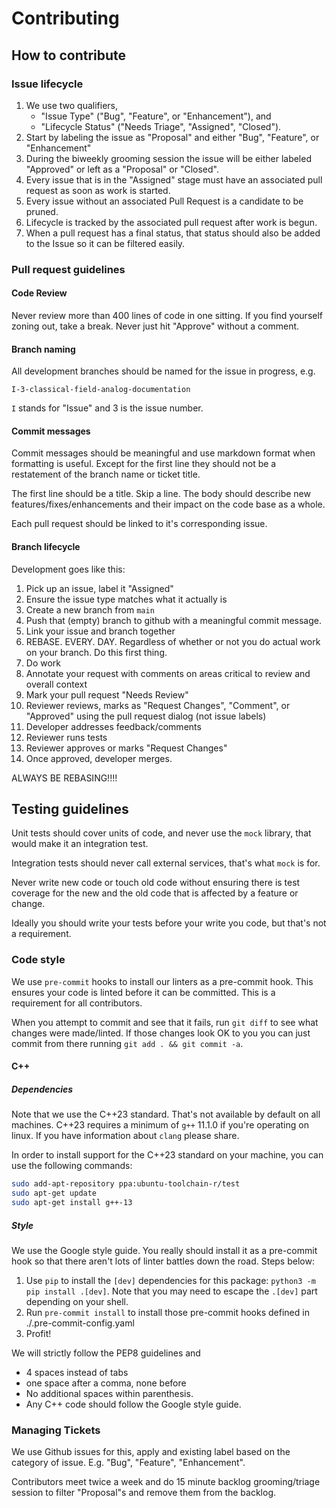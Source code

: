 # Contributing

## How to contribute

### Issue lifecycle

  1. We use two qualifiers, 
      - "Issue Type" ("Bug", "Feature", or "Enhancement"), and
      - "Lifecycle Status" ("Needs Triage", "Assigned", "Closed").
  1. Start by labeling the issue as "Proposal" and either "Bug", "Feature", or "Enhancement"
  1. During the biweekly grooming session the issue will be either labeled "Approved" or left as a "Proposal" or "Closed".
  1. Every issue that is in the "Assigned" stage must have an associated pull request as soon as work is started.
  1. Every issue without an associated Pull Request is a candidate to be pruned.
  1. Lifecycle is tracked by the associated pull request after work is begun.
  1. When a pull request has a final status, that status should also be added to the Issue so it can be filtered easily.

### Pull request guidelines

#### Code Review

Never review more than 400 lines of code in one sitting. If you find yourself zoning out, take a break. Never just hit 
"Approve" without a comment.

#### Branch naming

All development branches should be named for the issue in progress, e.g.

```
I-3-classical-field-analog-documentation
```

`I` stands for "Issue" and 3 is the issue number. 

#### Commit messages

Commit messages should be meaningful and use markdown format when formatting is useful. Except
for the first line they should not be a restatement of the branch name or ticket title.

The first line should be a title. Skip a line. The body should describe new features/fixes/enhancements
and their impact on the code base as a whole.

Each pull request should be linked to it's corresponding issue.

#### Branch lifecycle

Development goes like this:

  1. Pick up an issue, label it "Assigned"
  1. Ensure the issue type matches what it actually is
  1. Create a new branch from `main` 
  1. Push that (empty) branch to github with a meaningful commit message.
  1. Link your issue and branch together
  1. REBASE. EVERY. DAY. Regardless of whether or not you do actual work on your branch. Do this first thing.
  1. Do work
  1. Annotate your request with comments on areas critical to review and overall context
  1. Mark your pull request "Needs Review"
  1. Reviewer reviews, marks as "Request Changes", "Comment", or "Approved" using the pull request dialog (not issue labels)
  1. Developer addresses feedback/comments
  1. Reviewer runs tests
  1. Reviewer approves or marks "Request Changes"
  1. Once approved, developer merges.

ALWAYS BE REBASING!!!!

## Testing guidelines

Unit tests should cover units of code, and never use the `mock` library, that would make it an integration test.

Integration tests should never call external services, that's what `mock` is for.

Never write new code or touch old code without ensuring there is test coverage for the new and the old code that is 
affected by a feature or change.

Ideally you should write your tests before your write you code, but that's not a requirement.

### Code style

We use `pre-commit` hooks to install our linters as a pre-commit hook. This ensures your code is linted before it can be
committed. This is a requirement for all contributors.

When you attempt to commit and see that it fails, run `git diff` to see what changes were made/linted. If those changes
look OK to you you can just commit from there running `git add . && git commit -a`.

#### C++

##### Dependencies

Note that we use the C++23 standard. That's not available by default on all machines. C++23 requires a minimum of `g++` 11.1.0 if you're operating on linux. If you have information about `clang` please share.

In order to install support for the C++23 standard on your machine, you can use the following commands:

```bash
sudo add-apt-repository ppa:ubuntu-toolchain-r/test
sudo apt-get update
sudo apt-get install g++-13
```

##### Style

We use the Google style guide. You really should install it as a pre-commit hook so that there aren't lots of linter 
battles down the road. Steps below:

  1. Use `pip` to install the `[dev]` dependencies for this package: `python3 -m pip install .[dev]`. Note that you may need to escape the `.[dev]` part depending on your shell.
  1. Run `pre-commit install` to install those pre-commit hooks defined in ./.pre-commit-config.yaml
  1. Profit!

We will strictly follow the PEP8 guidelines and

  - 4 spaces instead of tabs
  - one space after a comma, none before
  - No additional spaces within parenthesis.
  - Any C++ code should follow the Google style guide.

### Managing Tickets

We use Github issues for this, apply and existing label based on the category of issue. E.g. "Bug", "Feature", 
"Enhancement".

Contributors meet twice a week and do 15 minute backlog grooming/triage session to filter "Proposal"s and remove them 
from the backlog.

